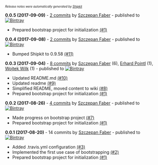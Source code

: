 <sup><sup>*Release notes were automatically generated by [Shipkit](http://shipkit.org/)*</sup></sup>

**0.0.5 (2017-09-09)** - [2 commits](https://github.com/mockito/shipkit-bootstrap/compare/v0.0.4...v0.0.5) by [Szczepan Faber](https://github.com/szczepiq) - published to [![Bintray](https://img.shields.io/badge/Bintray-0.0.5-green.svg)](https://bintray.com/shipkit-bootstrap/bootstrap/maven/0.0.5)
 - Prepared bootstrap project for initialization [(#1)](https://github.com/mockito/shipkit-bootstrap/pull/1)

**0.0.4 (2017-09-08)** - [2 commits](https://github.com/mockito/shipkit-bootstrap/compare/v0.0.3...v0.0.4) by [Szczepan Faber](https://github.com/szczepiq) - published to [![Bintray](https://img.shields.io/badge/Bintray-0.0.4-green.svg)](https://bintray.com/shipkit-bootstrap/bootstrap/maven/0.0.4)
 - Bumped Shipkit to 0.9.58 [(#11)](https://github.com/mockito/shipkit-bootstrap/pull/11)

**0.0.3 (2017-09-04)** - [8 commits](https://github.com/mockito/shipkit-bootstrap/compare/v0.0.2...v0.0.3) by [Szczepan Faber](https://github.com/szczepiq) (6), [Erhard Pointl](https://github.com/epeee) (1), [Wojtek Wilk](https://github.com/wwilk) (1) - published to [![Bintray](https://img.shields.io/badge/Bintray-0.0.3-green.svg)](https://bintray.com/shipkit-bootstrap/bootstrap/maven/0.0.3)
 - Updated README.md [(#10)](https://github.com/mockito/shipkit-bootstrap/pull/10)
 - Updated readme [(#9)](https://github.com/mockito/shipkit-bootstrap/pull/9)
 - Simplified README, moved content to wiki [(#8)](https://github.com/mockito/shipkit-bootstrap/pull/8)
 - Prepared bootstrap project for initialization [(#1)](https://github.com/mockito/shipkit-bootstrap/pull/1)

**0.0.2 (2017-08-26)** - [4 commits](https://github.com/mockito/shipkit-bootstrap/compare/v0.0.1...v0.0.2) by [Szczepan Faber](https://github.com/szczepiq) - published to [![Bintray](https://img.shields.io/badge/Bintray-0.0.2-green.svg)](https://bintray.com/shipkit-bootstrap/bootstrap/maven/0.0.2)
 - Made progress on bootstrap project [(#7)](https://github.com/mockito/shipkit-bootstrap/pull/7)
 - Prepared bootstrap project for initialization [(#1)](https://github.com/mockito/shipkit-bootstrap/pull/1)

**0.0.1 (2017-08-20)** - 14 commits by [Szczepan Faber](https://github.com/szczepiq) - published to [![Bintray](https://img.shields.io/badge/Bintray-0.0.1-green.svg)](https://bintray.com/shipkit-bootstrap/bootstrap/maven/0.0.1)
 - Added .travis.yml configuration [(#3)](https://github.com/mockito/shipkit-bootstrap/pull/3)
 - Implemented the first use case of bootstrapping [(#2)](https://github.com/mockito/shipkit-bootstrap/pull/2)
 - Prepared bootstrap project for initialization [(#1)](https://github.com/mockito/shipkit-bootstrap/pull/1)


